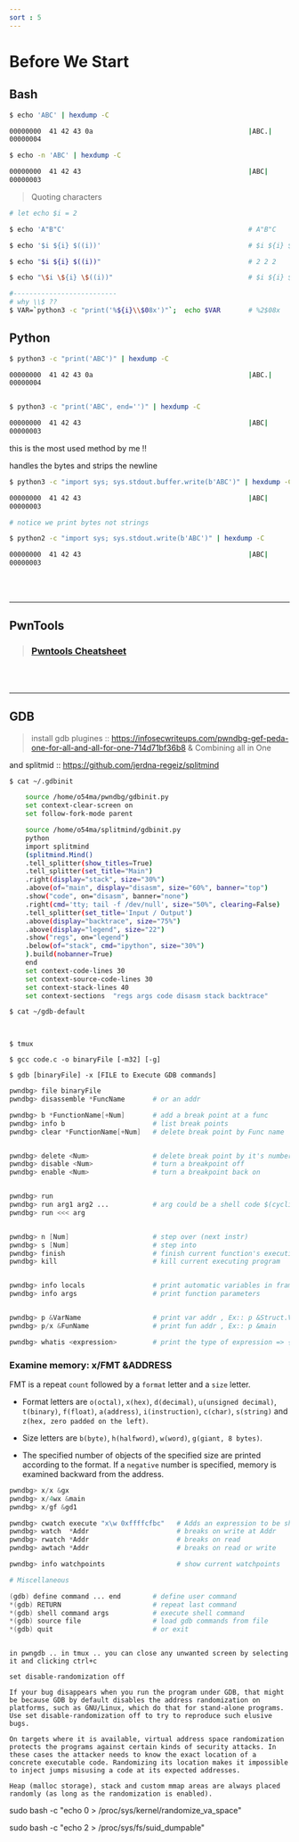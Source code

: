 ```yaml
---
sort : 5
---
```


# Before We Start



## Bash
```bash
$ echo 'ABC' | hexdump -C

00000000  41 42 43 0a                                       |ABC.|
00000004

$ echo -n 'ABC' | hexdump -C

00000000  41 42 43                                          |ABC|
00000003
```

> Quoting characters 

```bash
# let echo $i = 2

$ echo 'A"B"C'                                              # A"B"C

$ echo '$i ${i} $((i))'                                     # $i ${i} $((i))

$ echo "$i ${i} $((i))"                                     # 2 2 2

$ echo "\$i \${i} \$((i))"                                  # $i ${i} $((i))

#--------------------------
# why \\$ ?? 
$ VAR=`python3 -c "print('%${i}\\$08x')"`;  echo $VAR       # %2$08x

```


## Python

```bash
$ python3 -c "print('ABC')" | hexdump -C

00000000  41 42 43 0a                                       |ABC.|
00000004


$ python3 -c "print('ABC', end='')" | hexdump -C 

00000000  41 42 43                                          |ABC|
00000003
```

this is the most used method by me !! 

handles the bytes and strips the newline

```bash
$ python3 -c "import sys; sys.stdout.buffer.write(b'ABC')" | hexdump -C 

00000000  41 42 43                                          |ABC|
00000003

# notice we print bytes not strings

$ python2 -c "import sys; sys.stdout.write(b'ABC')" | hexdump -C 

00000000  41 42 43                                          |ABC|
00000003
```



<br><br>

--- 
## PwnTools

>### [Pwntools Cheatsheet](https://gist.github.com/anvbis/64907e4f90974c4bdd930baeb705dedf)





<br><br>

---
## GDB 

> install gdb plugines :: https://infosecwriteups.com/pwndbg-gef-peda-one-for-all-and-all-for-one-714d71bf36b8
& Combining all in One

and splitmid  :: https://github.com/jerdna-regeiz/splitmind

```bash
$ cat ~/.gdbinit

    source /home/o54ma/pwndbg/gdbinit.py
    set context-clear-screen on
    set follow-fork-mode parent

    source /home/o54ma/splitmind/gdbinit.py
    python
    import splitmind
    (splitmind.Mind()
    .tell_splitter(show_titles=True)
    .tell_splitter(set_title="Main")
    .right(display="stack", size="30%")
    .above(of="main", display="disasm", size="60%", banner="top")
    .show("code", on="disasm", banner="none")
    .right(cmd='tty; tail -f /dev/null', size="50%", clearing=False)
    .tell_splitter(set_title='Input / Output')
    .above(display="backtrace", size="75%")
    .above(display="legend", size="22")
    .show("regs", on="legend")
    .below(of="stack", cmd="ipython", size="30%")
    ).build(nobanner=True)
    end
    set context-code-lines 30
    set context-source-code-lines 30
    set context-stack-lines 40
    set context-sections  "regs args code disasm stack backtrace"

$ cat ~/gdb-default

    
```

```
$ tmux

$ gcc code.c -o binaryFile [-m32] [-g]  

$ gdb [binaryFile] -x [FILE to Execute GDB commands] 
```


```s
pwndbg> file binaryFile
pwndbg> disassemble *FuncName       # or an addr 

pwndbg> b *FunctionName[+Num]       # add a break point at a func
pwndbg> info b                      # list break points 
pwndbg> clear *FunctionName[+Num]   # delete break point by Func name


pwndbg> delete <Num>                # delete break point by it's number 
pwndbg> disable <Num>               # turn a breakpoint off
pwndbg> enable <Num>                # turn a breakpoint back on


pwndbg> run
pwndbg> run arg1 arg2 ...           # arg could be a shell code $(cyclic 50)
pwndbg> run <<< arg                         


pwndbg> n [Num]                     # step over (next instr)
pwndbg> s [Num]                     # step into 
pwndbg> finish                      # finish current function's execution
pwndbg> kill                        # kill current executing program 


pwndbg> info locals                 # print automatic variables in frame (when compiled with -g option )
pwndbg> info args                   # print function parameters 


pwndbg> p &VarName                  # print var addr , Ex:: p &Struct.VarName
pwndbg> p/x &FunName                # print fun addr , Ex:: p &main

pwndbg> whatis <expression>         # print the type of expression => {VarName, Addr, ...}
```

### Examine memory: x/FMT &ADDRESS

FMT is a repeat `count` followed by a `format` letter and a `size` letter.

* Format letters are `o(octal)`, `x(hex)`, `d(decimal)`, `u(unsigned decimal)`,
  `t(binary)`, `f(float)`, `a(address)`, `i(instruction)`, `c(char)`, `s(string)`  and `z(hex, zero padded on the left)`.

* Size letters are `b(byte)`, `h(halfword)`, `w(word)`, `g(giant, 8 bytes)`.

* The specified number of objects of the specified size are printed
according to the format.  If a `negative` number is specified, memory is
examined backward from the address.


```s
pwndbg> x/x &gx                 
pwndbg> x/4wx &main
pwndbg> x/gf &gd1

```

```s
pwndbg> cwatch execute "x\w 0xffffcfbc"   # Adds an expression to be shown on context.
pwndbg> watch  *Addr                      # breaks on write at Addr             
pwndbg> rwatch *Addr                      # breaks on read
pwndbg> awtach *Addr                      # breaks on read or write

pwndbg> info watchpoints                  # show current watchpoints

```



```s
# Miscellaneous

(gdb) define command ... end        # define user command
*(gdb) RETURN        		        # repeat last command
*(gdb) shell command args           # execute shell command 
*(gdb) source file        	        # load gdb commands from file
*(gdb) quit        		            # or exit 

```





```note

in pwngdb .. in tmux .. you can close any unwanted screen by selecting it and clicking ctrl+c

```

```note 
set disable-randomization off

If your bug disappears when you run the program under GDB, that might be because GDB by default disables the address randomization on platforms, such as GNU/Linux, which do that for stand-alone programs. Use set disable-randomization off to try to reproduce such elusive bugs. 

On targets where it is available, virtual address space randomization protects the programs against certain kinds of security attacks. In these cases the attacker needs to know the exact location of a concrete executable code. Randomizing its location makes it impossible to inject jumps misusing a code at its expected addresses.

Heap (malloc storage), stack and custom mmap areas are always placed randomly (as long as the randomization is enabled). 
```













sudo bash -c "echo 0 > /proc/sys/kernel/randomize_va_space"

sudo bash -c "echo 2 > /proc/sys/fs/suid_dumpable"